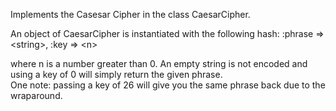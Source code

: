 Implements the Casesar Cipher in the class CaesarCipher.

An object of CaesarCipher is instantiated with the following hash:
:phrase => &lt;string&gt;, :key => &lt;n&gt; 

where n is a number greater than 0.  An empty string is not encoded
and using a key of 0 will simply return the given phrase.  
One note: passing a key of 26 will give you the same phrase back due
to the wraparound.
